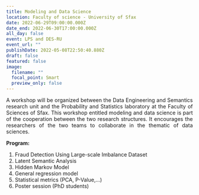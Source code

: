 ```yaml
---
title: Modeling and Data Science
location: Faculty of science - University of Sfax
date: 2022-06-29T09:00:00.000Z
date_end: 2022-06-30T17:00:00.000Z
all_day: false
event: LPS and DES-RU
event_url: ""
publishDate: 2022-05-08T22:50:40.880Z
draft: false
featured: false
image:
  filename: ""
  focal_point: Smart
  preview_only: false
---
```

<div style="text-align: justify">
A workshop will be organized between the Data Engineering and Semantics research unit and the Probability and Statistics laboratory at the Faculty of Sciences of Sfax. This workshop entitled modeling and data science is part of the cooperation between the two research structures. It encourages the researchers of the two teams to collaborate in the thematic of data sciences.</br>
</div>

**Program:**
1. Fraud Detection Using Large-scale Imbalance Dataset
2. Latent Semantic Analysis 
3. Hidden Markov Model 
4. General regression model
5. Statistical metrics (PCA, P-Value,...)
6. Poster session (PhD students) 
